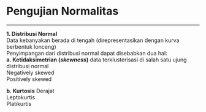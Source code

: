 # Pengujian Normalitas
***

__1. Distribusi Normal__ <br>
Data kebanyakan berada di tengah (direpresentasikan dengan kurva berbentuk lonceng)<br>
Penyimpangan dari distribusi normal dapat disebabkan dua hal:<br>
__a. Ketidaksimetrian (*skewness*)__
data terklusterisasi di salah satu ujung distribusi normal <br>
Negatively skewed<br>
Positively skewed<br>

__b. Kurtosis__
Derajat <br>
Leptokurtis<br>
Platikurtis<br>

